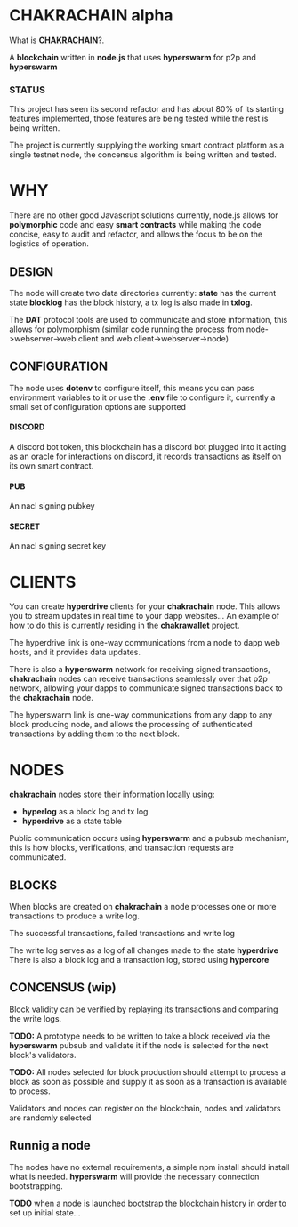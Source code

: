 # CHAKRACHAIN alpha

What is **CHAKRACHAIN**?. 

A **blockchain** written in **node.js** that uses **hyperswarm** for p2p and **hyperswarm**

### STATUS

This project has seen its second refactor and has about 80% of its starting features implemented, those features are being tested while the rest is being written.

The  project is currently supplying the working smart contract platform as a single testnet node, the concensus algorithm is being written and tested.

# WHY

There are no other good Javascript solutions currently, node.js allows for **polymorphic** code and easy **smart contracts** while making the code concise, easy to audit and refactor, and allows the focus to be on the logistics of operation.

## DESIGN

The node will create two data directories currently: **state** has the current state **blocklog** has the block history, a tx log is also made in **txlog**.

The **DAT** protocol tools are used to communicate and store information, this allows for polymorphism (similar code running the process from node->webserver->web client and web client->webserver->node)

## CONFIGURATION

The node uses **dotenv** to configure itself, this means you can pass environment variables to it or use the **.env** file to configure it, currently a small set of configuration options are supported

#### DISCORD
A discord bot token, this blockchain has a discord bot plugged into it acting as an oracle for interactions on discord, it records transactions as itself on its own smart contract.

#### PUB
An nacl signing pubkey

#### SECRET
An nacl signing secret key

# CLIENTS

You can create **hyperdrive** clients for your **chakrachain** node. This allows you to stream updates in real time to your dapp websites... An example of how to do this is currently residing in the **chakrawallet** project.

The hyperdrive link is one-way communications from a node to dapp web hosts, and it provides data updates.

There is also a **hyperswarm** network for receiving signed transactions, **chakrachain** nodes can receive transactions seamlessly over that p2p network, allowing your dapps to communicate signed transactions back to the **chakrachain** node.

The hyperswarm link is one-way communications from any dapp to any block producing node, and allows the processing of authenticated transactions by adding them to the next block.


# NODES

**chakrachain** nodes store their information locally using:
- **hyperlog** as a block log and tx log
- **hyperdrive** as a state table

Public communication occurs using **hyperswarm** and a pubsub mechanism, this is how blocks, verifications, and transaction requests are communicated.

## BLOCKS

When blocks are created on  **chakrachain** a node processes one or more transactions to produce a write log.

The successful transactions, failed transactions and write log 

The write log serves as a log of all changes made to the state **hyperdrive**
There is also a block log and a transaction log, stored using **hypercore**

## CONCENSUS (wip)

Block validity can be verified by replaying its transactions and comparing the write logs.

**TODO:** A prototype needs to be written to take a block received via the **hyperswarm** pubsub and validate it if the node is selected for the next block's validators.

**TODO:** All nodes selected for block production should attempt to process a block as soon as possible and supply it as soon as a transaction is available to process.

Validators and nodes can register on the blockchain, nodes and validators are randomly selected

## Runnig a node

The nodes have no external requirements, a simple npm install should install what is needed. **hyperswarm** will provide the necessary connection bootstrapping.

**TODO** when a node is launched bootstrap the blockchain history in order to set up initial state...
